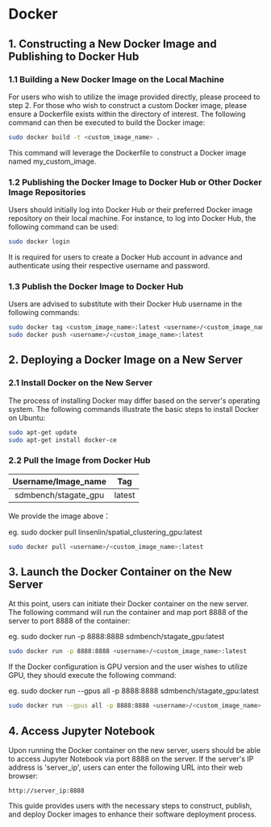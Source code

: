 
# Docker

## 1. Constructing a New Docker Image and Publishing to Docker Hub

### 1.1 Building a New Docker Image on the Local Machine

For users who wish to utilize the image provided directly, please proceed to step 2. For those who wish to construct a custom Docker image, please ensure a Dockerfile exists within the directory of interest. The following command can then be executed to build the Docker image:

```bash
sudo docker build -t <custom_image_name> .
```

This command will leverage the Dockerfile to construct a Docker image named my_custom_image.

### 1.2 Publishing the Docker Image to Docker Hub or Other Docker Image Repositories

Users should initially log into Docker Hub or their preferred Docker image repository on their local machine. For instance, to log into Docker Hub, the following command can be used:

```bash
sudo docker login
```

It is required for users to create a Docker Hub account in advance and authenticate using their respective username and password.

### 1.3 Publish the Docker Image to Docker Hub

Users are advised to substitute <username> with their Docker Hub username in the following commands:

```bash
sudo docker tag <custom_image_name>:latest <username>/<custom_image_name>:latest
sudo docker push <username>/<custom_image_name>:latest
```

## 2. Deploying a Docker Image on a New Server

### 2.1 Install Docker on the New Server

The process of installing Docker may differ based on the server's operating system. The following commands illustrate the basic steps to install Docker on Ubuntu:

```bash
sudo apt-get update
sudo apt-get install docker-ce
```

### 2.2 Pull the Image from Docker Hub
  
| Username/Image_name | Tag |
|:-------:|:-------:|
| sdmbench/stagate_gpu | latest |


We provide the image above：

eg. sudo docker pull linsenlin/spatial_clustering_gpu:latest

```bash
sudo docker pull <username>/<custom_image_name>:latest
```

## 3. Launch the Docker Container on the New Server

At this point, users can initiate their Docker container on the new server. The following command will run the container and map port 8888 of the server to port 8888 of the container:

eg. sudo docker run -p 8888:8888 sdmbench/stagate_gpu:latest

```bash
sudo docker run -p 8888:8888 <username>/<custom_image_name>:latest
```

If the Docker configuration is GPU version and the user wishes to utilize GPU, they should execute the following command:

eg. sudo docker run --gpus all -p 8888:8888 sdmbench/stagate_gpu:latest  

```bash
sudo docker run --gpus all -p 8888:8888 <username>/<custom_image_name>:latest
```

## 4. Access Jupyter Notebook

Upon running the Docker container on the new server, users should be able to access Jupyter Notebook via port 8888 on the server. If the server's IP address is 'server_ip', users can enter the following URL into their web browser:

`http://server_ip:8888`
 
This guide provides users with the necessary steps to construct, publish, and deploy Docker images to enhance their software deployment process.

